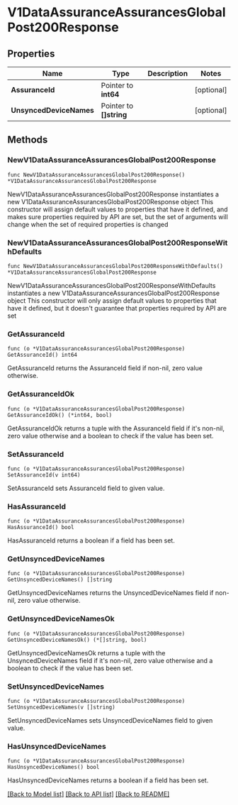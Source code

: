 # V1DataAssuranceAssurancesGlobalPost200Response

## Properties

Name | Type | Description | Notes
------------ | ------------- | ------------- | -------------
**AssuranceId** | Pointer to **int64** |  | [optional] 
**UnsyncedDeviceNames** | Pointer to **[]string** |  | [optional] 

## Methods

### NewV1DataAssuranceAssurancesGlobalPost200Response

`func NewV1DataAssuranceAssurancesGlobalPost200Response() *V1DataAssuranceAssurancesGlobalPost200Response`

NewV1DataAssuranceAssurancesGlobalPost200Response instantiates a new V1DataAssuranceAssurancesGlobalPost200Response object
This constructor will assign default values to properties that have it defined,
and makes sure properties required by API are set, but the set of arguments
will change when the set of required properties is changed

### NewV1DataAssuranceAssurancesGlobalPost200ResponseWithDefaults

`func NewV1DataAssuranceAssurancesGlobalPost200ResponseWithDefaults() *V1DataAssuranceAssurancesGlobalPost200Response`

NewV1DataAssuranceAssurancesGlobalPost200ResponseWithDefaults instantiates a new V1DataAssuranceAssurancesGlobalPost200Response object
This constructor will only assign default values to properties that have it defined,
but it doesn't guarantee that properties required by API are set

### GetAssuranceId

`func (o *V1DataAssuranceAssurancesGlobalPost200Response) GetAssuranceId() int64`

GetAssuranceId returns the AssuranceId field if non-nil, zero value otherwise.

### GetAssuranceIdOk

`func (o *V1DataAssuranceAssurancesGlobalPost200Response) GetAssuranceIdOk() (*int64, bool)`

GetAssuranceIdOk returns a tuple with the AssuranceId field if it's non-nil, zero value otherwise
and a boolean to check if the value has been set.

### SetAssuranceId

`func (o *V1DataAssuranceAssurancesGlobalPost200Response) SetAssuranceId(v int64)`

SetAssuranceId sets AssuranceId field to given value.

### HasAssuranceId

`func (o *V1DataAssuranceAssurancesGlobalPost200Response) HasAssuranceId() bool`

HasAssuranceId returns a boolean if a field has been set.

### GetUnsyncedDeviceNames

`func (o *V1DataAssuranceAssurancesGlobalPost200Response) GetUnsyncedDeviceNames() []string`

GetUnsyncedDeviceNames returns the UnsyncedDeviceNames field if non-nil, zero value otherwise.

### GetUnsyncedDeviceNamesOk

`func (o *V1DataAssuranceAssurancesGlobalPost200Response) GetUnsyncedDeviceNamesOk() (*[]string, bool)`

GetUnsyncedDeviceNamesOk returns a tuple with the UnsyncedDeviceNames field if it's non-nil, zero value otherwise
and a boolean to check if the value has been set.

### SetUnsyncedDeviceNames

`func (o *V1DataAssuranceAssurancesGlobalPost200Response) SetUnsyncedDeviceNames(v []string)`

SetUnsyncedDeviceNames sets UnsyncedDeviceNames field to given value.

### HasUnsyncedDeviceNames

`func (o *V1DataAssuranceAssurancesGlobalPost200Response) HasUnsyncedDeviceNames() bool`

HasUnsyncedDeviceNames returns a boolean if a field has been set.


[[Back to Model list]](../README.md#documentation-for-models) [[Back to API list]](../README.md#documentation-for-api-endpoints) [[Back to README]](../README.md)


